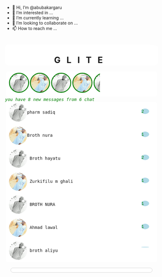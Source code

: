 - 👋 Hi, I’m @abubakargaru
- 👀 I’m interested in ...
- 🌱 I’m currently learning ...
- 💞️ I’m looking to collaborate on ...
- 📫 How to reach me ...

<!---
abubakargaru/abubakargaru is a ✨ special ✨ repository because its `README.md` (this file) appears on your GitHub profile.
You can click the Preview link to take a look at your changes.
--->
  <!DOCTYPE html>
  <html>
  <head>
  <!DOCTYPE html>
  <html>
  <head>
  <title>my netwoking site</title>
  <meta name="viewport" content="width=device-width, initial-scale=1">
  <link rel="stylesheet" href="https://cdnjs.cloudflare.com/ajax/libs/font-awesome/4.7.0/css/font-awesome.min.css">
  </head>
  <body>
  <style type="text/css">
  
  html{scroll-behavior:smooth;}
  
  body{background-color:lightgrey;
  position:relative;
  opacity:100%;
  overflow;none;
  
  position:;}
  a{position:center;
  text-decoration:none;
  border:px solid ;
  margin:px;
  border-radius:10px 10px 10px 10px;
  
  color:black;}
  menu a{text-decoration:none;
  position:center;
  color:black;
  }
  menu{border:1px solid lightgrey;
  background-color:white;
  opacity:0.1px;
  background-repeat:none;
  border-radius:10px 10px 10px 10px;
  Position:fixed;
  bottom:-28px;
    position:sticky;
    margin:18px;
    left:-22px;
    right:-20px;
    z-index:4
  width:auto;
  word-spacing:30px;
  text-decoration:none;
  vertical-align:middle;
  
  }
  span {
  
  }
  h1{background-color:white;
  top:-20px;
  
  
  width:100%;
  margin:x;
  border:px solid lightgrey;
  border-radius:10px 10% 10px 10px;
  word-spacing:10px;
  text-decoration:none;
  right:px;}
  fieldset img{border-radius:60%;
  width:60px;
  height:60px;
  word:spacing:50px;
  vertical-align:middle;}
  i  img{
  vertical-align: middle;
  width: 60px;
  height: 60px;
  border-radius:80%;
  border:3px solid green;
  
  word-spacing:30px;}
  hr{border:1px solid lightgrey;}
  {border:2px solid red;}
  fieldset{border:1px solid ;
  background-color:white;
  opacity:0.5px;
  
  
  }
  span{width:5%;padding:0px;float:right;margin:17px;vertical-align:middle;color:green;background-color:lightblue;border:1px solid lightblue;border-radius:100%;position:center; opacity;0.9;
  }
  u{float:right;
  color:green;
  text-decoration:none;}
  fieldset{border-radius:10px;
  border:0px solid white;
  
  
  }
  n{margin:10px;
  text-decoration:none;
  }

  {height:50px;
  width:300px;
  border-radius:10% 10px 10px 10%;
  border:2px solid green;}
    var[image]{color:green;background-color:black;
      width:40px; 
    border:5px;}
  
  img:hover {
  animation: shake 1.3s;
  animation-iteration-count: infinite;
  }
  span:hover {
  animation: shake 1.3s;
  animation-iteration-count: infinite;
  }
  
    
  
  @keyframes shake {
  0% { transform: translate(1px, 1px) rotate(0deg); }
  10% { transform: translate(-1px, -2px) rotate(-1deg); }
  20% { transform: translate(-3px, 0px) rotate(1deg); }
  30% { transform: translate(3px, 2px) rotate(0deg); }
  40% { transform: translate(1px, -1px) rotate(1deg); }
  50% { transform: translate(-1px, 2px) rotate(-1deg); }
  60% { transform: translate(-3px, 1px) rotate(0deg); }
  70% { transform: translate(3px, 1px) rotate(-1deg); }
  80% { transform: translate(-1px, -1px) rotate(1deg); }
  90% { transform: translate(1px, 2px) rotate(0deg); }
  100% { transform: translate(1px, -2px) rotate(-1deg); }
  }
  </style>
  
  <div><h3><center></center></h2></div>
  
  <div class="navbar"id="navbars"style="width:100%;top:-110px">
  <h1><u id="garu"><a href="bars.html" onclick="funct()"class="fa fa-fw fa-cart-plus"></a>
  <a href="store.html"class="fa fa-fw fa-bars" ></a></u>
  <n><a href="#"onclick="sendPostRequest()" class="fa fa- fw fa-search"></a></n>
  </ul><br><center style="letter-spacing:20px"><id="come"onclick="comein()">GLITE</h1></div>
  <p style="color:green; font-size:20px"></p>
  
  
  <p>
  <nobr>
  <fieldset>
  
  <div class="img1">
  <i style="display:block;
  width:300px;
  overflow:auto;
  height:70px"<a href="home.html"><img src="aa.jpg" width="100%"></a>
  <id="image"><img src="ag.jpg"onclick="imgwindow(this)">
  <img src="aa.jpg"ondblclick="image(this)">
  <img src="ag.jpg">
  <img src="aa.jpg">
  <img src="ag.jpg">
  <img src="aa.jpg">
  <mg src="ag.jpg"></i></nobr></div></div><hr</div>
  </fieldset>
  <nobr><i class="fa fa-fw fa-envelope"style="color:green"><i> <tt> you have 8 new messages from 6 chat</i></center></i></nobr>
  <fieldset><img id="img"src="aa.jpg"onclick="img1(this)"><a href="index.html">pharm sadiq</a><span style="width:5%;padding:0px;float:right;margin:17px;vertical-align:middle;color:green;background-color:lightblue;border:1px solid lightblue;border-radius:100%;position:center">2</span><br>
  <br><img id="img"src="ag.jpg"onclick="img1(this)"><a href="index.html">Broth nura</a><span style="width:5%; padding:0px;float:right;margin:17px;vertical-align:middle;color:green;background-color:lightblue; border:1px solid lightblue;border-radius:100%;display:block;position:center">1</span><br>
  <br><img id="img"src="aa.jpg" onclick="img1(this)"><a href="index.html"> Broth hayatu</a><span>2</span><br>
  <br><img id="img" src="ag.jpg"onclick="img1(this)"><a href="index.html"> Zurkifilu m ghali</a><span>1</span><br>
  <br><img id="img"src="aa.jpg"onclick="img1(this)"><a href="index.html"> BROTH NURA</a><SPAN>1</SPAN></BR>
  <br><img id="img"src="ag.jpg"onclick="img1(this)"><a href="index.html"> Ahmad lawal</a><span>1</span><br>
  <br><img id="img"src="aa.jpg"onclick="img1(this)"><a href="index.html"> broth aliyu</a><span onclick="show()"</br>
  </fieldset>
  
  
  
  </pre>
  </div>
  <div class="navbar">
  <menu>
  <p><a href="bio.html"class="fa fa-fw fa-home" style="font-size:40px"></a>
  <a href="form.html" class="fa fa-fw fa-user-plus"style="font-size:40px"></a>
  <s class="active"><a href="messenger.html"class="fa fa-fw fa-envelope-square"style="font-size:40px;color:green"></a></s>
  <a href="#garu"class="fa fa-fw fa-globe" style="font-size:40px"></a>
  <a href="garu" class="fa fa-fw fa-bas"style="font-size:40px"></a>
  </h1></menu>
  </div>
 <script type="text/javascript">    
 function imgwindow(img){
    var image =img.src;
    window.open(image);}
 function image(img){
    var image =img.src;
    window.open(image);}
    function funct(){
      document.getElementById("garu").innerHTML= alert("im sadiq adam garu");
    return false;
    }
    function img1(img){
var img =img.src;
window.open(img);}

    
  </script>
